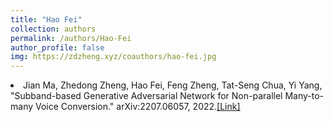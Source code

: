 ```yaml
---
title: "Hao Fei"
collection: authors
permalink: /authors/Hao-Fei
author_profile: false
img: https://zdzheng.xyz/coauthors/hao-fei.jpg
---
```

 <li> Jian Ma,  Zhedong Zheng,  Hao Fei,  Feng Zheng,  Tat-Seng Chua,  Yi Yang, &quot;Subband-based Generative Adversarial Network for Non-parallel Many-to-many Voice Conversion.&quot; arXiv:2207.06057, 2022.<a href='https://zdzheng.xyz/publication/Subband-2022'>[Link]</a> </li>